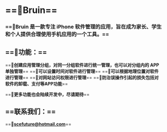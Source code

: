 # ==🔵Bruin==

### ==🔵Bruin 是一款专注 iPhone 软件管理的应用，旨在成为家长、学生和个人提供合理使用手机应用的一个工具。==



## ==🔵**功能：**==
==🔵**创建应用管理分组，对同一分组软件进行统一管理，也可以对分组内的 APP 单独管理**==
==🔵**可以设置时间对软件进行管理**==
==🔵**可以根据地理位置对软件进行管理**==
==🔵**对网站访问权限进行管理**==
==🔵**防治误操作引起的损失包括对软件的卸载、支付等APP功能**==


==🔵**更多功能也会陆续开发中，尽请期待**==



## ==联系我们：==
==🔵**scefuture@hotmail.com**==
